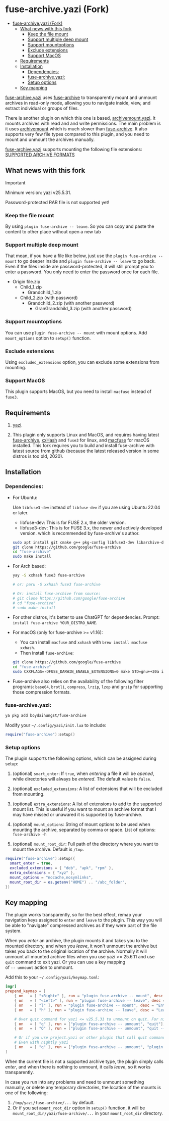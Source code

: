 # fuse-archive.yazi (Fork)

<!--toc:start-->

- [fuse-archive.yazi (Fork)](#fuse-archiveyazi-fork)
  - [What news with this fork](#what-news-with-this-fork)
    - [Keep the file mount](#keep-the-file-mount)
    - [Support multiple deep mount](#support-multiple-deep-mount)
    - [Support mountoptions](#support-mountoptions)
    - [Exclude extensions](#exclude-extensions)
    - [Support MacOS](#support-macos)
  - [Requirements](#requirements)
  - [Installation](#installation)
    - [Dependencies:](#dependencies)
    - [fuse-archive.yazi:](#fuse-archiveyazi)
    - [Setup options](#setup-options)
  - [Key mapping](#key-mapping)
  <!--toc:end-->

<!--toc:start-->

[fuse-archive.yazi](https://github.com/boydaihungst/fuse-archive.yazi)
uses [fuse-archive](https://github.com/google/fuse-archive) to
transparently mount and unmount archives in read-only mode, allowing you to
navigate inside, view, and extract individual or groups of files.

There is another plugin on which this one is based,
[archivemount.yazi](https://github.com/AnirudhG07/archivemount.yazi). It
mounts archives with read and and write permissions. The main problem is it uses
[archivemount](https://github.com/cybernoid/archivemount) which is much slower
than [fuse-archive](https://github.com/google/fuse-archive).
It also supports very few file types compared to this plugin, and you need to
mount and unmount the archives manually.

[fuse-archive.yazi](https://github.com/boydaihungst/fuse-archive.yazi) supports mounting the following file extensions: [SUPPORTED ARCHIVE FORMATS](https://github.com/google/fuse-archive?tab=readme-ov-file#archive-formats)

## What news with this fork

> [!IMPORTANT]
> Minimum version: yazi v25.5.31.
>
> Password-protected RAR file is not supported yet!

### Keep the file mount

By using `plugin fuse-archive -- leave`. So you can copy and paste
the content to other place without open a new tab

### Support multiple deep mount

That mean, if you have a file like below,
just use the `plugin fuse-archive -- mount` to go deeper inside
and `plugin fuse-archive -- leave` to go back. Even if the files inside are password-protected,
it will still prompt you to enter a password. You only need to enter the password once for each file.

- Origin file.zip
  - Child_1.zip
    - Grandchild_1.zip
  - Child_2.zip (with password)
    - Grandchild_2.zip (with another password)
      - GranGrandchild_3.zip (with another password)

### Support mountoptions

You can use `plugin fuse-archive -- mount` with mount options. Add `mount_options` option to `setup()` function.

### Exclude extensions

Using `excluded_extensions` option, you can exclude some extensions from mounting.

### Support MacOS

This plugin supports MacOS, but you need to install `macfuse` instead of `fuse3`.

## Requirements

1. [yazi](https://github.com/sxyazi/yazi).

2. This plugin only supports Linux and MacOS, and requires having latest
   [fuse-archive](https://github.com/google/fuse-archive), [xxHash](https://github.com/Cyan4973/xxHash) and `fuse3` for linux, and [macfuse](https://github.com/macfuse/macfuse/releases) for macOS installed.
   This fork requires you to build and install fuse-archive with latest
   source from github (because the latest released version in some distros is too old, 2020).

## Installation

### Dependencies:

- For Ubuntu:

  Use `libfuse3-dev` instead of `libfuse-dev` if you are using Ubuntu 22.04 or later.

  - libfuse-dev: This is for FUSE 2.x, the older version.
  - libfuse3-dev: This is for FUSE 3.x, the newer and actively developed version.
    which is recommended by fuse-archive's author.

  ```sh
  sudo apt install git cmake g++ pkg-config libfuse3-dev libarchive-dev libboost-all-dev xxhash fuse3
  git clone https://github.com/google/fuse-archive
  cd "fuse-archive"
  sudo make install
  ```

- For Arch based:

  ```sh
  yay -S xxhash fuse3 fuse-archive

  # or: paru -S xxhash fuse3 fuse-archive

  # Or: install fuse-archive from source:
  # git clone https://github.com/google/fuse-archive
  # cd "fuse-archive"
  # sudo make install
  ```

- For other distros, it's better to use ChatGPT for dependencies. Prompt: `install fuse-archive YOUR_DISTRO_NAME`.

- For macOS (only for fuse-archive >= v1.16):

  - You can install `macfuse` and `xxhash` with `brew install macfuse xxhash`.
  - Then install `fuse-archive`:

  ```sh
  git clone https://github.com/google/fuse-archive
  cd "fuse-archive"
  sudo CXXFLAGS=-DFUSE_DARWIN_ENABLE_EXTENSIONS=0 make STD=gnu++20a install
  ```

- Fuse-archive also relies on the availability of the following filter programs: `base64`, `brotli`, `compress`, `lrzip`, `lzop` and `grzip` for supporting those compression formats.

### fuse-archive.yazi:

```sh
ya pkg add boydaihungst/fuse-archive
```

Modify your `~/.config/yazi/init.lua` to include:

```lua
require("fuse-archive"):setup()
```

### Setup options

The plugin supports the following options, which can be assigned during setup:

1. (optional) `smart_enter`: If `true`, when _entering_ a file it will be _opened_, while
   directories will always be _entered_. The default value is `false`.

2. (optional) `excluded_extensions`: A list of extensions that will be excluded from mounting.

3. (optional) `extra_extensions`: A list of extensions to add to the supported mount list.
   This is useful if you want to mount an archive format that I may have missed or unawared it is supported by fuse-archive.

4. (optional) `mount_options`: String of mount options to be used when mounting the archive, separated by comma or space.
   List of options: `fuse-archive -h`

5. (optional) `mount_root_dir`: Full path of the directory where you want to mount the archive. Default is `/tmp`.

```lua
require("fuse-archive"):setup({
  smart_enter = true,
  excluded_extensions = { "deb", "apk", "rpm" },
  extra_extensions = { "xyz" },
  mount_options = "nocache,nosymlinks",
  mount_root_dir = os.getenv("HOME") .. "/abc_folder",
})
```

## Key mapping

The plugin works transparently, so for the best effect, remap your navigation
keys assigned to `enter` and `leave` to the plugin. This way you will be able
to "navigate" compressed archives as if they were part of the file system.

When you _enter_ an archive, the plugin mounts it and takes you to the mounted
directory, and when you _leave_, it won't unmount the archive but takes you back to
the original location of the archive. Normally it will unmount all mounted archive files
when you use yazi >= 25.6.11 and use `quit` command to exit yazi. Or you can use a key mapping  
of `-- unmount` action to unmount.

Add this to your `~/.config/yazi/keymap.toml`:

```toml
[mgr]
prepend_keymap = [
    { on   = [ "<Right>" ], run = "plugin fuse-archive -- mount", desc = "Enter or Mount selected archive" },
    { on   = [ "<Left>" ], run = "plugin fuse-archive -- leave", desc = "Leave selected archive without unmount it" },
    { on   = [ "l" ], run = "plugin fuse-archive -- mount", desc = "Enter or Mount selected archive" },
    { on   = [ "h" ], run = "plugin fuse-archive -- leave", desc = "Leave selected archive without unmount it" },

    # Over quit command for yazi <= v25.5.31 to unmount on quit. For nightly yazi, you don't need to add these lines.
    { on   = [ "q" ], run = ["plugin fuse-archive -- unmount", "quit"], desc = "Quit the process" },
    { on   = [ "Q" ], run = ["plugin fuse-archive -- unmount", "quit --no-cwd-file"], desc = "Quit without outputting cwd-file" },

    # Or if you use project.yazi or other plugin that call quit command internally, just keep in mind to add unmount command before quit command.
    # Even with nightly yazi
    { on   = [ "q" ], run = ["plugin fuse-archive -- unmount", "plugin projects -- quit"], desc = "Quit the process" },
]
```

When the current file is not a supported archive type, the plugin simply calls
_enter_, and when there is nothing to unmount, it calls _leave_, so it works
transparently.

In case you run into any problems and need to unmount something manually, or
delete any temporary directories, the location of the mounts is one of the
following:

1. `/tmp/yazi/fuse-archive/...` by default.
2. Or if you set `mount_root_dir` option in `setup()` function, it will be
   `mount_root_dir/yazi/fuse-archive/...` in your `mount_root_dir` directory.
